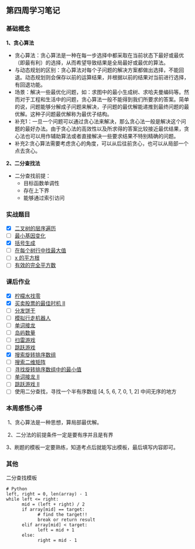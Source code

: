 ## 第四周学习笔记

### 基础概念

**1、贪心算法**

- 贪心算法：贪心算法是一种在每一步选择中都采取在当前状态下最好或最优（即最有利）的选择，从而希望导致结果是全局最好或最优的算法。
- 与动态规划的区别：贪心算法对每个子问题的解决方案都做出选择，不能回退。动态规划则会保存以前的运算结果，并根据以前的结果对当前进行选择，有回退功能。
- 场景：解决一些最优化问题，如：求图中的最小生成树、求哈夫曼编码等。然而对于工程和生活中的问题，贪心算法一般不能得到我们所要求的答案。简单的说，问题能够分解成子问题来解决，子问题的最优解能递推到最终问题的最优解。这种子问题最优解称为最优子结构。
- 补充1：一旦一个问题可以通过贪心法来解决，那么贪心法一般是解决这个问题的最好办法。由于贪心法的高效性以及所求得的答案比较接近最优结果，贪心法也可以用作辅助算法或者直接解决一些要求结果不特别精确的问题。
- 补充2:贪心算法需要考虑贪心的角度，可以从后往前贪心，也可以从局部一个点去贪心。

**2、二分查找法**

- 二分查找前提：
  - 目标函数单调性
  - 存在上下界
  - 能够通过索引访问

### 实战题目

- [x] [二叉树的层序遍历](https://leetcode-cn.com/problems/binary-tree-level-order-traversal/#/description)
- [ ] [最小基因变化](https://leetcode-cn.com/problems/minimum-genetic-mutation/#/description)
- [x] [括号生成](https://leetcode-cn.com/problems/generate-parentheses/#/description)
- [ ] [在每个树行中找最大值](https://leetcode-cn.com/problems/find-largest-value-in-each-tree-row/#/description)
- [ ] [x 的平方根](https://leetcode-cn.com/problems/sqrtx/)
- [ ] [有效的完全平方数](https://leetcode-cn.com/problems/valid-perfect-square/)

### 课后作业

- [x] [柠檬水找零](https://leetcode-cn.com/problems/lemonade-change/description/)
- [x] [买卖股票的最佳时机 II ](https://leetcode-cn.com/problems/best-time-to-buy-and-sell-stock-ii/description/)
- [ ] [分发饼干](https://leetcode-cn.com/problems/assign-cookies/description/)
- [ ] [模拟行走机器人](https://leetcode-cn.com/problems/walking-robot-simulation/description/)
- [ ] [单词接龙](https://leetcode-cn.com/problems/word-ladder/description/)
- [ ] [岛屿数量](https://leetcode-cn.com/problems/number-of-islands/)
- [ ] [扫雷游戏](https://leetcode-cn.com/problems/minesweeper/description/)
- [ ] [跳跃游戏](https://leetcode-cn.com/problems/jump-game/) 
- [x] [搜索旋转排序数组](https://leetcode-cn.com/problems/search-in-rotated-sorted-array/)
- [ ] [搜索二维矩阵](https://leetcode-cn.com/problems/search-a-2d-matrix/)
- [ ] [寻找旋转排序数组中的最小值](https://leetcode-cn.com/problems/find-minimum-in-rotated-sorted-array/)
- [ ] [单词接龙 II ](https://leetcode-cn.com/problems/word-ladder-ii/description/)
- [ ] [跳跃游戏 II ](https://leetcode-cn.com/problems/jump-game-ii/)
- [ ] 使用二分查找，寻找一个半有序数组 [4, 5, 6, 7, 0, 1, 2] 中间无序的地方

### 本周感悟心得

​	1、贪心算法是一种思想，算局部最优解。

​    2、二分法的前提条件一定是要有序并且是有界

​    3、刷题的模板一定要熟练，知道考点后就能写出模板，最后填写内容即可。

### 其他

二分查找模板

```
# Python
left, right = 0, len(array) - 1 
while left <= right: 
	  mid = (left + right) / 2 
	  if array[mid] == target: 
		    # find the target!! 
		    break or return result 
	  elif array[mid] < target: 
		    left = mid + 1 
	  else: 
		    right = mid - 1
```

